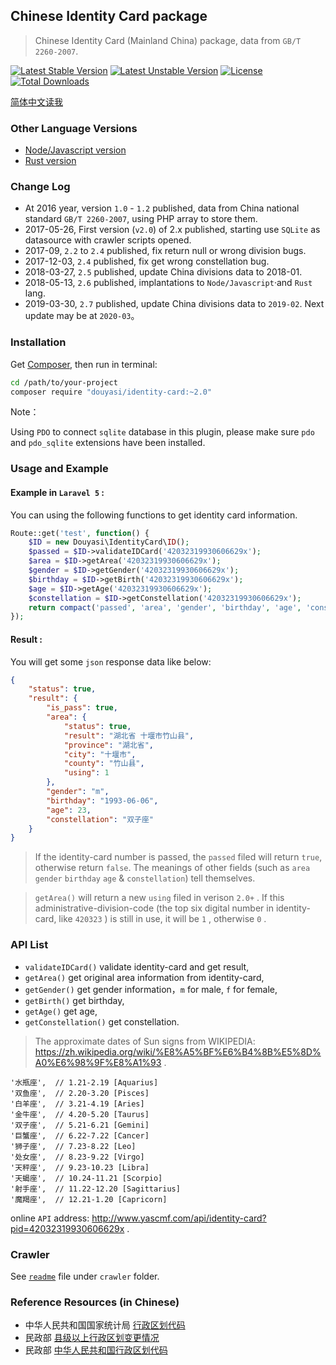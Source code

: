 Chinese Identity Card package
-----------------------------

>   Chinese Identity Card (Mainland China) package, data from `GB/T 2260-2007`.  

[![Latest Stable Version](https://poser.pugx.org/douyasi/identity-card/v/stable.svg?format=flat-square)](https://packagist.org/packages/douyasi/identity-card)
[![Latest Unstable Version](https://poser.pugx.org/douyasi/identity-card/v/unstable.svg?format=flat-square)](https://packagist.org/packages/douyasi/identity-card)
[![License](https://poser.pugx.org/douyasi/identity-card/license?format=flat-square)](https://packagist.org/packages/douyasi/identity-card)
[![Total Downloads](https://poser.pugx.org/douyasi/identity-card/downloads?format=flat-square)](https://packagist.org/packages/douyasi/identity-card)

[简体中文读我](readme.md)

### Other Language Versions

- [Node/Javascript version](https://github.com/ycrao/id.js)
- [Rust version](https://github.com/ycrao/idrs)

### Change Log

- At 2016 year, version `1.0` - `1.2` published, data from China national standard `GB/T 2260-2007`, using PHP array to store them.
- 2017-05-26, First version (`v2.0`) of 2.x published, starting use `SQLite` as datasource with crawler scripts opened.
- 2017-09, `2.2` to `2.4` published, fix return null or wrong division bugs.
- 2017-12-03, `2.4` published, fix get wrong constellation bug.
- 2018-03-27, `2.5` published, update China divisions data to 2018-01.
- 2018-05-13, `2.6` published, implantations to `Node/Javascript`·and `Rust` lang.
- 2019-03-30, `2.7` published, update China divisions data to `2019-02`. Next update may be at `2020-03`。

### Installation

Get [Composer](https://getcomposer.org/), then run in terminal:

```bash
cd /path/to/your-project
composer require "douyasi/identity-card:~2.0"
```

Note：

Using `PDO` to connect `sqlite` database in this plugin, please make sure `pdo` and `pdo_sqlite` extensions have been installed.

### Usage and Example

#### Example in `Laravel 5` :

You can using the following functions to get identity card information.

```php
Route::get('test', function() {
    $ID = new Douyasi\IdentityCard\ID();
    $passed = $ID->validateIDCard('42032319930606629x');
    $area = $ID->getArea('42032319930606629x');
    $gender = $ID->getGender('42032319930606629x');
    $birthday = $ID->getBirth('42032319930606629x');
    $age = $ID->getAge('42032319930606629x');
    $constellation = $ID->getConstellation('42032319930606629x');
    return compact('passed', 'area', 'gender', 'birthday', 'age', 'constellation');
});
```

#### Result :

You will get some `json` response data like below:

```json
{
    "status": true,
    "result": {
        "is_pass": true,
        "area": {
            "status": true,
            "result": "湖北省 十堰市竹山县",
            "province": "湖北省",
            "city": "十堰市",
            "county": "竹山县",
            "using": 1
        },
        "gender": "m",
        "birthday": "1993-06-06",
        "age": 23,
        "constellation": "双子座"
    }
}
```

>   If the identity-card number is passed, the `passed` filed will return `true`, otherwise return `false`. The meanings of other fields (such as `area` `gender`   `birthday` `age` & `constellation`) tell themselves.

>   `getArea()` will return a new `using` filed in verison `2.0+` . If this administrative-division-code (the top six digital number in identity-card, like `420323` ) is still in use, it will be `1` , otherwise `0` .

### API List

- `validateIDCard()` validate identity-card and get result,
- `getArea()` get original area information from identity-card,
- `getGender()` get gender information，`m` for male, `f` for female,
- `getBirth()` get birthday,
- `getAge()` get age,
- `getConstellation()` get constellation.

>   The approximate dates of
Sun signs from WIKIPEDIA: https://zh.wikipedia.org/wiki/%E8%A5%BF%E6%B4%8B%E5%8D%A0%E6%98%9F%E8%A1%93 .

```
'水瓶座',  // 1.21-2.19 [Aquarius]
'双鱼座',  // 2.20-3.20 [Pisces]
'白羊座',  // 3.21-4.19 [Aries]
'金牛座',  // 4.20-5.20 [Taurus]
'双子座',  // 5.21-6.21 [Gemini]
'巨蟹座',  // 6.22-7.22 [Cancer]
'狮子座',  // 7.23-8.22 [Leo]
'处女座',  // 8.23-9.22 [Virgo]
'天秤座',  // 9.23-10.23 [Libra]
'天蝎座',  // 10.24-11.21 [Scorpio]
'射手座',  // 11.22-12.20 [Sagittarius]
'魔羯座',  // 12.21-1.20 [Capricorn]
```

online `API` address: http://www.yascmf.com/api/identity-card?pid=42032319930606629x .

### Crawler

See [`readme`](crawler/readme.md) file under `crawler` folder.

### Reference Resources (in Chinese)

- 中华人民共和国国家统计局 [行政区划代码](http://www.stats.gov.cn/tjsj/tjbz/xzqhdm/)
- 民政部 [县级以上行政区划变更情况](http://xzqh.mca.gov.cn/description?dcpid=1)
- 民政部 [中华人民共和国行政区划代码](http://www.mca.gov.cn/article/sj/tjbz/a/)
